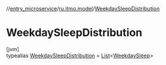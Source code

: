//[entry_microservice](../../../index.md)/[ru.itmo.model](../index.md)/[WeekdaySleepDistribution](index.md)

# WeekdaySleepDistribution

[jvm]\
typealias [WeekdaySleepDistribution](index.md) = [List](https://kotlinlang.org/api/core/kotlin-stdlib/kotlin.collections/-list/index.html)&lt;[WeekdaySleep](../-weekday-sleep/index.md)&gt;